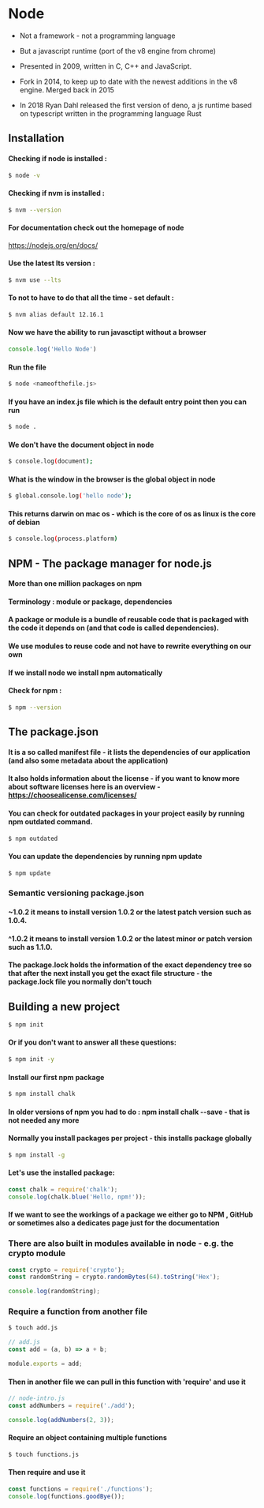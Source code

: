 # Node

- Not a framework - not a programming language

- But a javascript runtime (port of the v8 engine from chrome) 

- Presented in 2009, written in C, C++ and JavaScript.

- Fork in 2014, to keep up to date with the newest additions in the v8 engine. Merged back in 2015

- In 2018 Ryan Dahl released the first version of deno, a js runtime based on typescript written in the programming language Rust

## Installation 

#### Checking if node is installed : 

```bash
$ node -v 
```

#### Checking if nvm is installed : 

```bash
$ nvm --version
```

#### For documentation check out the homepage of node

https://nodejs.org/en/docs/


#### Use the latest lts version : 

```bash
$ nvm use --lts 
```

#### To not to have to do that all the time - set default : 

```bash
$ nvm alias default 12.16.1  
```


#### Now we have the ability to run javasctipt without a browser

```js
console.log('Hello Node')
```

#### Run the file
```bash
$ node <nameofthefile.js>
```

#### If you have an index.js file which is the default entry point then you can run
```bash
$ node .
```

#### We don't have the document object in node
```bash
$ console.log(document);
```

#### What is the window in the browser is the global object in node
```bash
$ global.console.log('hello node');
```

#### This returns darwin on mac os - which is the core of os as linux is the core of debian
```bash
$ console.log(process.platform)
```


## NPM - The package manager for node.js
#### More than one million packages on npm 

#### Terminology : module or package, dependencies

#### A package or module is a bundle of reusable code that is packaged with the code it depends on (and that code is called dependencies).

#### We use modules to reuse code and not have to rewrite everything on our own

#### If we install node we install npm automatically

#### Check for npm : 
```bash
$ npm --version
```

## The package.json 

#### It is a so called manifest file - it lists the dependencies of our application (and also some metadata about the application)

#### It also holds information about the license - if you want to know more about software licenses here is an overview - https://choosealicense.com/licenses/

#### You can check for outdated packages in your project easily by running npm outdated command.

```bash
$ npm outdated
```

#### You can update the dependencies by running npm update

```bash
$ npm update
```

### Semantic versioning package.json

#### ~1.0.2 it means to install version 1.0.2 or the latest patch version such as 1.0.4. 

#### ^1.0.2 it means to install version 1.0.2 or the latest minor or patch version such as 1.1.0.

#### The package.lock holds the information of the exact dependency tree so that after the next install you get the exact file structure - the package.lock file you normally don't touch 

## Building a new project

```bash
$ npm init
```

#### Or if you don't want to answer all these questions: 
```bash
$ npm init -y
```

#### Install our first npm package

```bash
$ npm install chalk 
```

#### In older versions of npm you had to do : npm install chalk --save - that is not needed any more

#### Normally you install packages per project - this installs package globally

```bash
$ npm install -g 
```

#### Let's use the installed package:

```js
const chalk = require('chalk');
console.log(chalk.blue('Hello, npm!'));
```

#### If we want to see the workings of a package we either go to NPM , GitHub or sometimes also a dedicates page just for the documentation

### There are also built in modules available in node - e.g. the crypto module

```js
const crypto = require('crypto');
const randomString = crypto.randomBytes(64).toString('Hex');

console.log(randomString);
```


### Require a function from another file

```bash
$ touch add.js
```

```js
// add.js
const add = (a, b) => a + b;

module.exports = add;
```

#### Then in another file we can pull in this function with 'require' and use it

```js
// node-intro.js
const addNumbers = require('./add');

console.log(addNumbers(2, 3));
```

#### Require an object containing multiple functions

```bash
$ touch functions.js
```

#### Then require and use it

```js
const functions = require('./functions');
console.log(functions.goodBye());
```